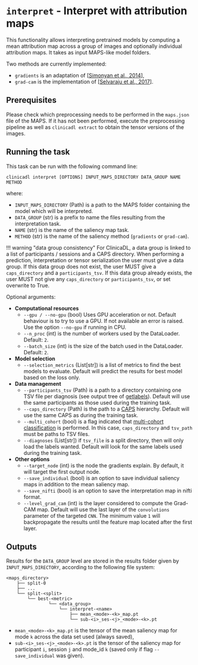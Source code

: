 # `interpret` - Interpret with attribution maps

This functionality allows interpreting pretrained models by computing a mean attribution map
across a group of images and optionally individual attribution maps. It takes as input MAPS-like model folders.

Two methods are currently implemented:
- `gradients` is an adaptation of [[Simonyan et al., 2014](https://arxiv.org/abs/1312.6034)],
- `grad-cam` is the implementation of [[Selvaraju et al., 2017](https://arxiv.org/abs/1610.02391v4)].


## Prerequisites

Please check which preprocessing needs to
be performed in the `maps.json` file of the MAPS. If it has
not been performed, execute the preprocessing pipeline as well as `clinicadl
extract` to obtain the tensor versions of the images.

<!--Some pretrained models are available to [download
here](https://aramislab.paris.inria.fr/clinicadl/files/models/). You
can download them using your navigator or the command line. For example, to get
the model "Image-based" with a single split type:

```
curl -k https://aramislab.paris.inria.fr/clinicadl/files/models/v1.1.0/maps_exp3.tar.gz -o maps_exp3.tar.gz
tar xf model_exp3_splits_1.tar.gz
```
-->

## Running the task
This task can be run with the following command line:
```Text
clinicadl interpret [OPTIONS] INPUT_MAPS_DIRECTORY DATA_GROUP NAME METHOD

```
where:

- `INPUT_MAPS_DIRECTORY` (Path) is a path to the MAPS folder containing the model which will be interpreted.
- `DATA_GROUP` (str) is a prefix to name the files resulting from the interpretation task.
- `NAME` (str) is the name of the saliency map task.
- `METHOD` (str) is the name of the saliency method (`gradients` or `grad-cam`).

!!! warning "data group consistency"
    For ClinicaDL, a data group is linked to a list of participants / sessions and a CAPS directory.
    When performing a prediction, interpretation or tensor serialization the user must give a data group.
    If this data group does not exist, the user MUST give a `caps_directory` and a `participants_tsv`.
    If this data group already exists, the user MUST not give any `caps_directory` or `participants_tsv`, or set overwrite to True.


Optional arguments:

- **Computational resources**
    - `--gpu / --no-gpu` (bool) Uses GPU acceleration or not. Default behaviour is to try to use a
      GPU. If not available an error is raised. Use the option `--no-gpu` if running in CPU.
    - `--n_proc` (int) is the number of workers used by the DataLoader. Default: `2`.
    - `--batch_size` (int) is the size of the batch used in the DataLoader. Default: `2`.
- **Model selection**
    - `--selection_metrics` (List[str]) is a list of metrics to find the best models to evaluate.
      Default will predict the results for best model based on the loss only.
- **Data management**
    - `--participants_tsv` (Path) is a path to a directory containing one TSV file per diagnosis
    (see output tree of [getlabels](./TSVTools.md#getlabels---extract-labels-specific-to-alzheimers-disease)). 
    Default will use the same participants as those used during the training task.
    - `--caps_directory` (Path) is the path to a [CAPS](https://aramislab.paris.inria.fr/clinica/docs/public/latest/CAPS/Introduction/) hierarchy.
    Default will use the same CAPS as during the training task.
    - `--multi_cohort` (bool) is a flag indicated that [multi-cohort classification](Train/Details.md#multi-cohort)
     is performed.
    In this case, `caps_directory` and `tsv_path` must be paths to TSV files.
    - `--diagnoses` (List[str]) if `tsv_file` is a split directory, then will only load the labels wanted.
    Default will look for the same labels used during the training task.
- **Other options**
    - `--target_node` (int) is the node the gradients explain. By default, it will target the first output node.
    - `--save_individual` (bool) is an option to save individual saliency maps in addition to the mean saliency map.
    - `--save_nifti` (bool) is an option to save the interpretation map in nifti format.
    - `--level_grad_cam` (int) is the layer considered to compute the Grad-CAM map. Default will use the last
    layer of the `convolutions` parameter of the targeted `CNN`. The minimum value `1` will backpropagate the results
    until the feature map located after the first layer.
   

## Outputs

Results for the `DATA_GROUP` level are stored in the results folder given by `INPUT_MAPS_DIRECTORY`, according to
the following file system:
```
<maps_directory>
    ├── split-0  
    ├── ...  
    └── split-<split>
        └── best-<metric>
                └── <data_group>
                    └── interpret-<name>
                        ├── mean_<mode>-<k>_map.pt
                        └── sub-<i>_ses-<j>_<mode>-<k>.pt
```

- `mean_<mode>-<k>_map.pt` is the tensor of the mean saliency map for mode `k` 
  across the data set used (always saved),
- `sub-<i>_ses-<j>_<mode>-<k>.pt` is the tensor of the saliency map for participant `i`, session `j`
  and mode_id `k` (saved only if flag `--save_individual` was given).
  
